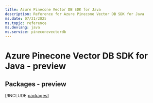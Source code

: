 ```yaml
---
title: Azure Pinecone Vector DB SDK for Java
description: Reference for Azure Pinecone Vector DB SDK for Java
ms.date: 07/21/2025
ms.topic: reference
ms.devlang: java
ms.service: pineconevectordb
---
```

# Azure Pinecone Vector DB SDK for Java - preview
## Packages - preview
[!INCLUDE [packages](pinecone-vector-db-index.md)]